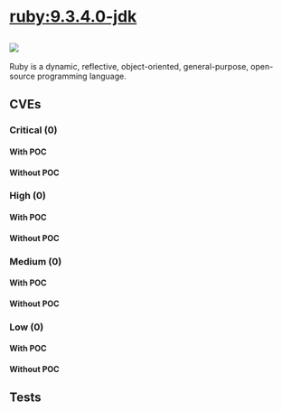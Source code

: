 # [ruby:9.3.4.0-jdk](https://hub.docker.com/_/ruby?tab=tags)
![](https://img.shields.io/static/v1?label=tag&message=9.3.4.0-jdk&color=blue)
---
<p>
Ruby is a dynamic, reflective, object-oriented, general-purpose, open-source programming language.
</p>

## CVEs
### Critical (0)
#### With POC

#### Without POC


### High (0)
#### With POC

#### Without POC


### Medium (0)
#### With POC

#### Without POC


### Low (0)
#### With POC

#### Without POC


## Tests
